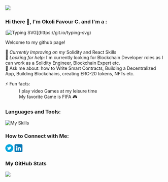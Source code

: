 <img src="https://images.unsplash.com/photo-1444492417251-9c84a5fa18e0?ixlib=rb-1.2.1&ixid=eyJhcHBfaWQiOjEyMDd9&auto=format&fit=crop&w=975&h=300&q=80"/>
 

### Hi there 👋, I'm Okoli Favour C. and I'm a :
[![Typing SVG](https://readme-typing-svg.herokuapp.com?font=Comic+Sans&size=22&pause=1000&color=E23110&width=435&lines=Blockchain+Security+Researcher;)](https://git.io/typing-svg)

Welcome to my github page! <br> 
 
<!-- Resume:  [Okoli Favour C](https://resume.okoli.com) (PDF download) -->
 
 
🌱 *Currently Improving on my* Solidity and React Skills<br> 
🤔 *Looking for help*: I'm currently looking for Blockchain Developer roles as I can work as a Solidity Engineer, Blockchain Expert etc.<br>
💬 Ask me about: how to Write Smart Contracts, Building a Decentralized App, Building Blockchains, creating ERC-20 tokens, NFTs etc. <br>
 
⚡ Fun facts:<br>
&nbsp;&nbsp;&nbsp;&nbsp;&nbsp;&nbsp;&nbsp;&nbsp;&nbsp;&nbsp; I play video Games at my leisure time<br>
&nbsp;&nbsp;&nbsp;&nbsp;&nbsp;&nbsp;&nbsp;&nbsp;&nbsp;&nbsp; My favorite Game is FIFA  🎮  <br>
 
### Languages and Tools:

<img src="https://camo.githubusercontent.com/02fd451f2a155529b8f478c925b44e2dfedab8cd3373a551e09f2849716667df/68747470733a2f2f736b696c6c69636f6e732e6465762f69636f6e733f693d68746d6c2c6373732c6a732c6e6578742c7673636f64652c63732c646f746e65742c626f6f7473747261702c666c75747465722c6769746875622c736f6c6964697479" alt="My Skills" data-canonical-src="https://skillicons.dev/icons?i=html,css,js,React,NEXT JS,github,solidity" style="max-width: 100%;">



### How to Connect with Me:
<a href="https://twitter.com/okolicodes" rel="nofollow"><img alt="Adebayo's Twitter Link" src="https://github.com/OleanjiKingCode/OleanjiKingCode/raw/master/003-twitter.png" width="5%" style="max-width: 100%;"></a>
<a href="https://www.linkedin.com/in/chimdiuto-okoli-32a2191b2/" rel="nofollow"><img src="https://github.com/OleanjiKingCode/OleanjiKingCode/raw/master/004-linkedin.png" width="5%" style="max-width: 100%;"></a>
### My GitHub Stats
<img 
   src="https://github-readme-stats.vercel.app/api?username=okolicodes7&show_icons=true&theme=tokyonight" 
/>
